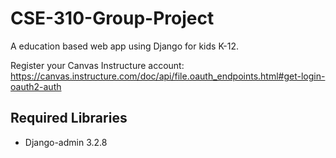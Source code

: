# CSE-310-Group-Project
A education based web app using Django for kids K-12.

Register your Canvas Instructure account:
https://canvas.instructure.com/doc/api/file.oauth_endpoints.html#get-login-oauth2-auth


## Required Libraries
- Django-admin 3.2.8